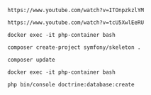 ```
https://www.youtube.com/watch?v=ITOnpzkzlYM
```

```
https://www.youtube.com/watch?v=tcU5XwlEeRU
```

```
docker exec -it php-container bash
```

```
composer create-project symfony/skeleton .  
```

```
composer update
```

```
docker exec -it php-container bash
```

```
php bin/console doctrine:database:create
```

